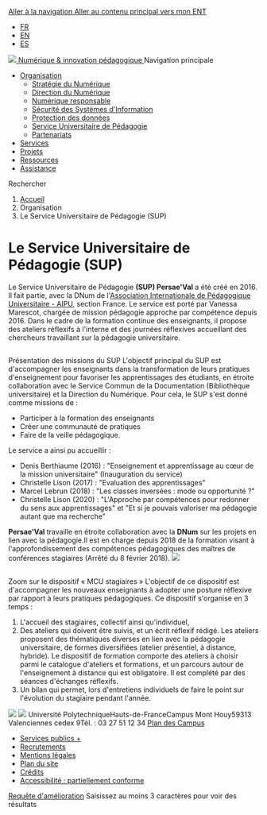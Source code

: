 [ Aller à la navigation ](https://numerique.uphf.fr/organisation/service-universitaire-de-pedagogie#nav) [ Aller au contenu principal ](https://numerique.uphf.fr/organisation/service-universitaire-de-pedagogie#main-content)
[vers mon ENT](https://portail.uphf.fr "vers mon ENT - Espace de travail numérique de l'UPHF - Nouvelle fenêtre")
  * [FR](https://numerique.uphf.fr/organisation/service-universitaire-de-pedagogie)
  * [EN](https://numerique.uphf.fr/en/organization/university-department-of-education)
  * [ES](https://numerique.uphf.fr/es/organizaci%C3%B3n/universidad-educaci%C3%B3n-servicio)


[ ![](https://numerique.uphf.fr/sites/default/files/UPHF_logo.svg) Numérique & innovation pédagogique ](https://numerique.uphf.fr/ "Accueil - Université Polytechnique Hauts-de-France - Numérique & Innovation Pédagogique")
Navigation principale
  * [Organisation](https://numerique.uphf.fr/organisation/service-universitaire-de-pedagogie "Déplier le menu Organisation")
    * [Stratégie du Numérique](https://numerique.uphf.fr/organisation/strat%C3%A9gie-du-num%C3%A9rique)
    * [Direction du Numérique](https://numerique.uphf.fr/organisation/la-direction-du-num%C3%A9rique-dnum)
    * [Numérique responsable](https://numerique.uphf.fr/organisation/num%C3%A9rique-responsable)
    * [Sécurité des Systèmes d'Information](https://numerique.uphf.fr/organisation/s%C3%A9curit%C3%A9%20des%20syst%C3%A8mes%20d%27information)
    * [Protection des données](https://numerique.uphf.fr/organisation/protection%20des%20donn%C3%A9es)
    * [Service Universitaire de Pédagogie](https://numerique.uphf.fr/organisation/service-universitaire-de-pedagogie)
    * [Partenariats](https://numerique.uphf.fr/organisation/partenariats)
  * [Services](https://numerique.uphf.fr/services)
  * [Projets](https://numerique.uphf.fr/projets)
  * [Ressources](https://numerique.uphf.fr/ressources)
  * [Assistance](https://numerique.uphf.fr/assistance)


Rechercher
  1. [Accueil](https://numerique.uphf.fr/)
  2. Organisation 
  3. Le Service Universitaire de Pédagogie (SUP) 


# Le Service Universitaire de Pédagogie (SUP)
Le Service Universitaire de Pédagogie **(SUP) Persae'Val** a été créé en 2016. Il fait partie, avec la DNum de l'[Association Internationale de Pédagogique Universitaire - AIPU](https://www.aipu-international.org/), section France.
Le service est porté par Vanessa Marescot, chargée de mission pédagogie approche par compétence depuis 2016. Dans le cadre de la formation continue des enseignants, il propose des ateliers réflexifs à l'interne et des journées réflexives accueillant des chercheurs travaillant sur la pédagogie universitaire.
## 
Présentation des missions du SUP
L'objectif principal du SUP est d'accompagner les enseignants dans la transformation de leurs pratiques d'enseignement pour favoriser les apprentissages des étudiants, en étroite collaboration avec le Service Commun de la Documentation (Bibliothèque universitaire) et la Direction du Numérique.
Pour cela, le SUP s'est donné comme missions de :
  * Participer à la formation des enseignants
  * Créer une communauté de pratiques
  * Faire de la veille pédagogique.


Le service a ainsi pu accueillir :
  * Denis Berthiaume (2016) : "Enseignement et apprentissage au cœur de la mission universitaire" (Inauguration du service)
  * Christelle Lison (2017) : "Evaluation des apprentissages"
  * Marcel Lebrun (2018) : "Les classes inversées : mode ou opportunité ?"
  * Christelle Lison (2020) : "L'Approche par compétences pour redonner du sens aux apprentissages" et "Et si je pouvais valoriser ma pédagogie autant que ma recherche"


**Persae'Val** travaille en étroite collaboration avec la **DNum** sur les projets en lien avec la pédagogie.Il est en charge depuis 2018 de la formation visant à l'approfondissement des compétences pédagogiques des maîtres de conférences stagiaires (Arrêté du 8 février 2018).
![](https://numerique.uphf.fr/sites/default/files/2023-04/presentation%20SUP%20modif.png)
## 
Zoom sur le dispositif « MCU stagiaires »
L'objectif de ce dispositif est d'accompagner les nouveaux enseignants à adopter une posture réflexive par rapport à leurs pratiques pédagogiques.
Ce dispositif s'organise en 3 temps :
  1. L'accueil des stagiaires, collectif ainsi qu'individuel,
  2. Des ateliers qui doivent être suivis, et un écrit réflexif rédigé. Les ateliers proposent des thématiques diverses en lien avec la pédagogie universitaire, de formes diversifiées (atelier présentiel, à distance, hybride). Le dispositif de formation comporte des ateliers à choisir parmi le catalogue d'ateliers et formations, et un parcours autour de l'enseignement à distance qui est obligatoire. Il est complété par des séances d'échanges réflexifs.
  3. Un bilan qui permet, lors d'entretiens individuels de faire le point sur l'évolution du stagiaire pendant l'année.


![](https://numerique.uphf.fr/sites/default/files/2024-11/dispositif_mcu_stagiaire_presentation-1280.jpg)
![](https://numerique.uphf.fr/sites/default/files/UPHF_logo.svg)
Université PolytechniqueHauts-de-FranceCampus Mont Houy59313 Valenciennes cedex 9Tél. : 03 27 51 12 34
[Plan des Campus](https://www.uphf.fr/plan-site)
  * [Services publics +](https://www.uphf.fr/luphf-sengage-dans-services-publics)
  * [Recrutements](https://numerique.uphf.fr/on-recrute)
  * [Mentions légales](https://numerique.uphf.fr/mentions-légales)
  * [Plan du site](https://numerique.uphf.fr/sitemap)
  * [Crédits](https://numerique.uphf.fr/crédits)
  * [Accessibilité : partiellement conforme](https://numerique.uphf.fr/accessibilité)


[Requête d'amélioration](https://www.uphf.fr/requete-damelioration)
Saisissez au moins 3 caractères pour voir des résultats
